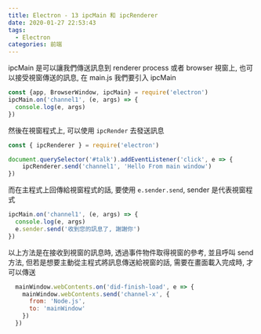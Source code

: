 ```yaml
---
title: Electron - 13 ipcMain 和 ipcRenderer
date: 2020-01-27 22:53:43
tags:
  - Electron
categories: 前端
---
```


ipcMain 是可以讓我們傳送訊息到 renderer process 或者 browser 視窗上, 也可以接受視窗傳送的訊息, 在 main.js 我們要引入 ipcMain

``` js
const {app, BrowserWindow, ipcMain} = require('electron')
ipcMain.on('channel1', (e, args) => {
  console.log(e, args)
})
```

然後在視窗程式上, 可以使用 `ipcRender` 去發送訊息

``` js
const { ipcRenderer } = require('electron')

document.querySelector('#talk').addEventListener('click', e => {
    ipcRenderer.send('channel1', 'Hello From main window')
})
```

而在主程式上回傳給視窗程式的話, 要使用 `e.sender.send`, sender 是代表視窗程式

``` js
ipcMain.on('channel1', (e, args) => {
  console.log(e, args)
  e.sender.send('收到您的訊息了, 謝謝你')
})
```

以上方法是在接收到視窗的訊息時, 透過事件物件取得視窗的參考, 並且呼叫 send 方法, 但若是想要主動從主程式將訊息傳送給視窗的話, 需要在畫面載入完成時, 才可以傳送

``` js
  mainWindow.webContents.on('did-finish-load', e => {
    mainWindow.webContents.send('channel-x', {
      from: 'Node.js',
      to: 'mainWindow'
    })
  })
```